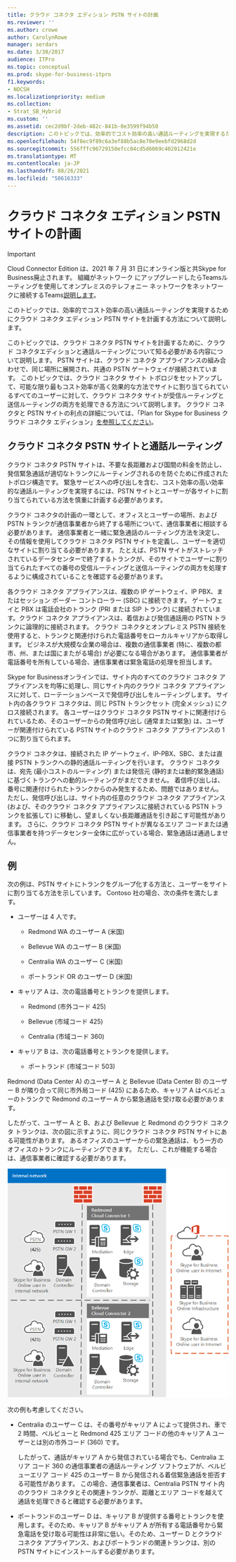 ```yaml
---
title: クラウド コネクタ エディション PSTN サイトの計画
ms.reviewer: ''
ms.author: crowe
author: CarolynRowe
manager: serdars
ms.date: 3/30/2017
audience: ITPro
ms.topic: conceptual
ms.prod: skype-for-business-itpro
f1.keywords:
- NOCSH
ms.localizationpriority: medium
ms.collection:
- Strat_SB_Hybrid
ms.custom: ''
ms.assetid: cec2d9bf-2deb-482c-841b-0e3599f94b50
description: このトピックでは、効率的でコスト効率の高い通話ルーティングを実現するためにクラウド コネクタ エディション PSTN サイトを計画する方法について説明します。
ms.openlocfilehash: 54f8ec9f89c6a3ef88b5ac8e70e9eebfd2968d2d
ms.sourcegitcommit: 556fffc96729150efcc04cd5d6069c402012421e
ms.translationtype: MT
ms.contentlocale: ja-JP
ms.lasthandoff: 08/26/2021
ms.locfileid: "58616333"
---
```

# <a name="plan-for-cloud-connector-edition-pstn-sites"></a>クラウド コネクタ エディション PSTN サイトの計画

> [!Important]
> Cloud Connector Edition は、2021 年 7 月 31 日にオンライン版と共Skype for Business廃止されます。 組織がネットワーク にアップグレードしたらTeamsルーティングを使用してオンプレミスのテレフォニー ネットワークをネットワークに接続するTeams[説明します](/MicrosoftTeams/direct-routing-landing-page)。
 
このトピックでは、効率的でコスト効率の高い通話ルーティングを実現するためにクラウド コネクタ エディション PSTN サイトを計画する方法について説明します。
  
このトピックでは、クラウド コネクタ PSTN サイトを計画するために、クラウド コネクタエディションと通話ルーティングについて知る必要がある内容について説明します。 PSTN サイトは、クラウド コネクタ アプライアンスの組み合わせで、同じ場所に展開され、共通の PSTN ゲートウェイが接続されています。 このトピックでは、クラウド コネクタ サイト トポロジをセットアップして、可能な限り最もコスト効率が高く効果的な方法でサイトに割り当てられているすべてのユーザーに対して、クラウド コネクタ サイトが受信ルーティングと送信ルーティングの両方を処理できる方法について説明します。 クラウド コネクタと PSTN サイトの利点の詳細については、「Plan for Skype for Business クラウド コネクタ エディション」[を参照してください](plan-skype-for-business-cloud-connector-edition.md)。 
  
## <a name="cloud-connector-pstn-sites-and-call-routing"></a>クラウド コネクタ PSTN サイトと通話ルーティング

クラウド コネクタ PSTN サイトは、不要な長距離および国間の料金を防止し、発信緊急通話が適切なトランクにルーティングされるのを防ぐために作成されたトポロジ構造です。 緊急サービスへの呼び出しを含む、コスト効率の高い効率的な通話ルーティングを実現するには、PSTN サイトとユーザーが各サイトに割り当てられている方法を慎重に計画する必要があります。 
  
クラウド コネクタの計画の一環として、オフィスとユーザーの場所、および PSTN トランクが通信事業者から終了する場所について、通信事業者に相談する必要があります。 通信事業者と一緒に緊急通話のルーティング方法を決定し、その情報を使用してクラウド コネクタ PSTN サイトを定義し、ユーザーを適切なサイトに割り当てる必要があります。 たとえば、PSTN サイトがストレッチされているデータセンターで終了するトランクが、そのサイトでユーザーに割り当てられたすべての番号の受信ルーティングと送信ルーティングの両方を処理するように構成されていることを確認する必要があります。 
  
各クラウド コネクタ アプライアンスは、複数の IP ゲートウェイ、IP PBX、またはセッション ボーダー コントローラー (SBC) に接続できます。 ゲートウェイと PBX は電話会社のトランク (PRI または SIP トランク) に接続されています。クラウド コネクタ アプライアンスは、着信および発信通話用の PSTN トランクに論理的に接続されます。 クラウド コネクタとオンプレミス PSTN 接続を使用すると、トランクと関連付けられた電話番号をローカルキャリアから取得します。 ビジネスが大規模な企業の場合は、複数の通信事業者 (特に、複数の都市、州、または国にまたがる場合) が必要になる場合があります。 通信事業者が電話番号を所有している場合、通信事業者は緊急電話の処理を担当します。
  
Skype for Businessオンラインでは、サイト内のすべてのクラウド コネクタ アプライアンスを均等に処理し、同じサイト内のクラウド コネクタ アプライアンスに対して、ローテーションベースで発信呼び出しをルーティングします。 サイト内の各クラウド コネクタは、同じ PSTN トランクセット (完全メッシュ) にクロス接続されます。 各ユーザーはクラウド コネクタ PSTN サイトに関連付けられているため、そのユーザーからの発信呼び出し (通常または緊急) は、ユーザーが関連付けられている PSTN サイトのクラウド コネクタ アプライアンスの 1 つに割り当てられます。 
  
クラウド コネクタは、接続された IP ゲートウェイ、IP-PBX、SBC、または直接 PSTN トランクへの静的通話ルーティングを行います。 クラウド コネクタは、宛先 (最小コストのルーティング) または発信元 (静的または動的緊急通話) に基づくトランクへの動的ルーティングがまだできません。 着信呼び出しは、番号に関連付けられたトランクからのみ発生するため、問題ではありません。 ただし、発信呼び出しは、サイト内の任意のクラウド コネクタ アプライアンス (および、そのクラウド コネクタ アプライアンスに接続されている PSTN トランクを拡張して) に移動し、望ましくない長距離通話を引き起こす可能性があります。 さらに、クラウド コネクタ PSTN サイトが異なるエリア コードまたは通信事業者を持つデータセンター全体に広がっている場合、緊急通話は通過しません。
  
## <a name="an-example"></a>例

次の例は、PSTN サイトにトランクをグループ化する方法と、ユーザーをサイトに割り当てる方法を示しています。 Contoso 社の場合、次の条件を満たします。
  
- ユーザーは 4 人です。 
    
  - Redmond WA のユーザー A (米国)
    
  - Bellevue WA のユーザー B (米国)
    
  - Centralia WA のユーザー C (米国)
    
  - ポートランド OR のユーザー D (米国)
    
- キャリア A は、次の電話番号とトランクを提供します。
    
  - Redmond (市外コード 425)
    
  - Bellevue (市域コード 425)
    
  - Centralia (市域コード 360)
    
- キャリア B は、次の電話番号とトランクを提供します。
    
  -  ポートランド (市域コード 503)
    
Redmond (Data Center A) のユーザー A と Bellevue (Data Center B) のユーザー B が隣り合って同じ市外局コード (425) にあるため、キャリア A はベルビューのトランクで Redmond のユーザー A から緊急通話を受け取る必要があります。 
  
したがって、ユーザー A と B、および Bellevue と Redmond のクラウド コネクタ トランクは、次の図に示すように、同じクラウド コネクタ PSTN サイトにある可能性があります。 あるオフィスのユーザーからの緊急通話は、もう一方のオフィスのトランクにルーティングできます。 ただし、これが機能する場合は、通信事業者に確認する必要があります。
  
![PSTN サイトを設定する方法](../../media/2659caa7-9c18-4d4f-9c7a-61d0e6a07dc3.png)
  
次の例も考慮してください。
  
- Centralia のユーザー C は、その番号がキャリア A によって提供され、車で 2 時間、ベルビューと Redmond 425 エリア コードの他のキャリア A ユーザーとは別の市外コード (360) です。 
    
    したがって、通話がキャリア A から発信されている場合でも、Centralia エリア コード 360 の通信事業者の通話ルーティング ソフトウェアが、ベルビューエリア コード 425 のユーザー B から発信される着信緊急通話を拒否する可能性があります。 この場合、通信事業者は、Centralia PSTN サイト内のクラウド コネクタとその関連トランクが、距離とエリア コードを越えて通話を処理できると確認する必要があります。
    
- ポートランドのユーザー D は、キャリア B が提供する番号とトランクを使用します。そのため、キャリア B がキャリア A が所有する電話番号から緊急電話を受け取る可能性は非常に低い。そのため、ユーザー D とクラウド コネクタ アプライアンス、およびポートランドの関連トランクは、別の PSTN サイトにインストールする必要があります。
